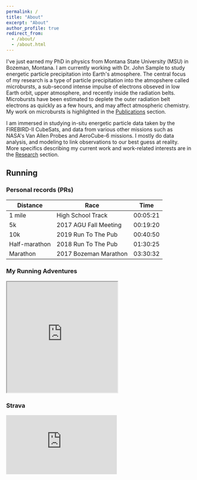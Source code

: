 ```yaml
---
permalink: /
title: "About"
excerpt: "About"
author_profile: true
redirect_from: 
  - /about/
  - /about.html
---
```


I've just earned my PhD in physics from Montana State University (MSU) in Bozeman, Montana. I am currently working with Dr. John Sample to study energetic particle precipitation into Earth's atmosphere. The central focus of my research is a type of particle precipitation into the atmopshere called microbursts, a sub-second intense impulse of electrons obseved in low Earth orbit, upper atmosphere, and recently inside the radiation belts. Microbursts have been estimated to deplete the outer radiation belt electrons as quickly as a few hours, and may affect atmospheric chemistry. My work on microbursts is highlighted in the [Publications](/publications/) section.

I am immersed in studying in-situ energetic particle data taken by the FIREBIRD-II CubeSats, and data from various other missions such as NASA's Van Allen Probes and AeroCube-6 missions. I mostly do data analysis, and modeling to link observations to our best guess at reality. More specifics describing my current work and work-related interests are in the [Research](/research/) section.

## Running

### Personal records (PRs)

| Distance             | Race  |    Time   |
| ---------------- | --------- | --------- |
| 1 mile    | High School Track  | 00:05:21  |
| 5k  |  2017 AGU Fall Meeting   | 00:19:20   |
| 10k | 2019 Run To The Pub   | 00:40:50  |
| Half-marathon | 2018 Run To The Pub   | 01:30:25 |
| Marathon     |  2017 Bozeman Marathon | 03:30:32 |

### My Running Adventures
<iframe src="https://www.google.com/maps/d/u/0/embed?mid=1Tsfz7O9pYw8fLEkiTJUHJQWQDw2PNxON" width="300" height="300"></iframe>

### Strava

<iframe height='160' width='300' frameborder='0' allowtransparency='true' scrolling='no' src='https://www.strava.com/athletes/1782724/activity-summary/cd29e2ae99bf84e71d1d33495b23b3f3aa636497'></iframe>

